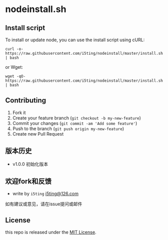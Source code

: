 # nodeinstall.sh


## Install script

To install or update node, you can use the install script using cURL:

    curl -o- https://raw.githubusercontent.com/i5ting/nodeinstall/master/install.sh | bash

or Wget:

    wget -qO- https://raw.githubusercontent.com/i5ting/nodeinstall/master/install.sh | bash


## Contributing

1. Fork it
2. Create your feature branch (`git checkout -b my-new-feature`)
3. Commit your changes (`git commit -am 'Add some feature'`)
4. Push to the branch (`git push origin my-new-feature`)
5. Create new Pull Request

## 版本历史

- v1.0.0 初始化版本

## 欢迎fork和反馈

- write by `i5ting` i5ting@126.com

如有建议或意见，请在issue提问或邮件

## License

this repo is released under the [MIT
License](http://www.opensource.org/licenses/MIT).
